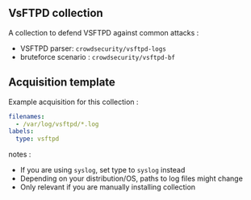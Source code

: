## VsFTPD collection

A collection to defend VSFTPD against common attacks :
- VSFTPD parser: `crowdsecurity/vsftpd-logs`
- bruteforce scenario : `crowdsecurity/vsftpd-bf`

## Acquisition template

Example acquisition for this collection :

```yaml
filenames:
  - /var/log/vsftpd/*.log
labels:
  type: vsftpd
```


notes :
 -  If you are using `syslog`, set type to `syslog` instead
 -  Depending on your distribution/OS, paths to log files might change
 -  Only relevant if you are manually installing collection
